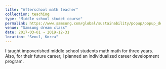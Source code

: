 ```yaml
---
title: "Afterschool math teacher"
collection: teaching
type: "Middle school studet course"
permalink: https://www.samsung.com/global/sustainability/popup/popup_doc/AYUrztWKEvIAIx_C/
venue: "Samsung dream class"
date: 2017-03-01 ~ 2019-12-31
location: "Seoul, Korea"
---
```


I taught impoverished middle school students math math for three years. 
Also, for their future career, I planned an individualized career development program.

